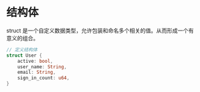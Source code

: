 # 结构体

struct 是一个自定义数据类型，允许包装和命名多个相关的值。从而形成一个有意义的组合。

```rust
// 定义结构体
struct User {
    active: bool,
    user_name: String,
    email: String,
    sign_in_count: u64,
}
```
